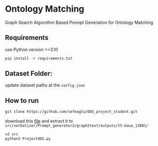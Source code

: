 # Ontology Matching
Graph Search Algorothm Based Prompt Generation for Ontology Matching

## Requirements
use Python version >=3.10
```xml
pip install -r requirements.txt
```
## Dataset Folder:
update dataset paths at the ```config.json```

## How to run
```xml
git clone https://github.com/sefeoglu/ODS_project_student.git
```

download this [file](https://emckclac-my.sharepoint.com/:u:/g/personal/k20036346_kcl_ac_uk/EbL1yTauXtpEqs4Izc97WNIBhumczrDGTNQb47uYGzXqsg?e=I9B5pR) and extract it to `src/verbalizer/Prompt_generator2/graph2text/outputs/t5-base_13881/`
```python
cd src
python3 ProjectODS.py

```
